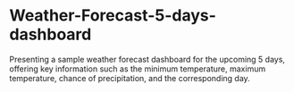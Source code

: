 # Weather-Forecast-5-days-dashboard
Presenting a sample weather forecast dashboard for the upcoming 5 days, offering key information such as the minimum temperature, maximum temperature, chance of precipitation, and the corresponding day.
